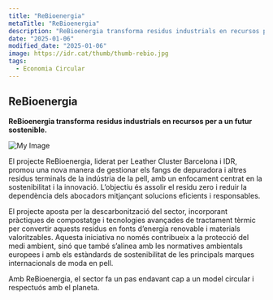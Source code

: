 ```yaml
---
title: "ReBioenergia"
metaTitle: "ReBioenergia"
description: "ReBioenergia transforma residus industrials en recursos per a un futur sostenible."
date: "2025-01-06"
modified_date: "2025-01-06"
image: https://idr.cat/thumb/thumb-rebio.jpg
tags:
  - Economia Circular
---
```


## ReBioenergia

<!-- <img className="PostImg" src="https://www.idr.cat/posts/resalt1.jpg"> -->

<!-- #### Resum -->

<strong>ReBioenergia transforma residus industrials en recursos per a un futur sostenible.</strong>

![My Image](/svg/cat-rebio.svg)

<!-- #### Explicació -->

El projecte ReBioenergia, liderat per Leather Cluster Barcelona i IDR, promou una nova manera de gestionar els fangs de depuradora i altres residus terminals de la indústria de la pell, amb un enfocament centrat en la sostenibilitat i la innovació. L’objectiu és assolir el residu zero i reduir la dependència dels abocadors mitjançant solucions eficients i responsables.

El projecte aposta per la descarbonització del sector, incorporant pràctiques de compostatge i tecnologies avançades de tractament tèrmic per convertir aquests residus en fonts d’energia renovable i materials valoritzables. Aquesta iniciativa no només contribueix a la protecció del medi ambient, sinó que també s’alinea amb les normatives ambientals europees i amb els estàndards de sostenibilitat de les principals marques internacionals de moda en pell.

Amb ReBioenergia, el sector fa un pas endavant cap a un model circular i respectuós amb el planeta.
